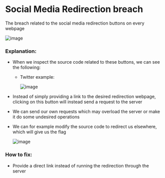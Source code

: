 # Social Media Redirection breach
The breach related to the social media redirection buttons on every webpage

![image](https://user-images.githubusercontent.com/36443074/145402740-142f0875-4c01-42d4-8f83-436d0bb6496a.png)

### Explanation:
- When we inspect the source code related to these buttons, we can see the following:
  - Twitter example:
  
    ![image](https://user-images.githubusercontent.com/36443074/145402856-dcbc09ea-f257-465b-8b8d-c1216d3b990f.png)
 
- Instead of simply providing a link to the desired redirection webpage, clicking on this button will instead send a request to the server
- We can send our own requests which may overload the server or make it do some undesired operations
- We can for example modify the source code to redirect us elsewhere, which will give us the flag

   ![image](https://user-images.githubusercontent.com/36443074/145403496-588ff0b8-ffe4-4134-8eb7-907768cf641a.png)


### How to fix:
- Provide a direct link instead of running the redirection through the server
